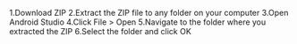 1.Download ZIP
2.Extract the ZIP file to any folder on your computer
3.Open Android Studio
4.Click File > Open
5.Navigate to the folder where you extracted the ZIP
6.Select the folder and click OK
